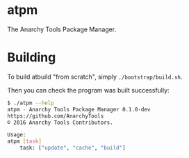 # atpm

The Anarchy Tools Package Manager.

# Building

To build atbuild "from scratch", simply `./bootstrap/build.sh`.

Then you can check the program was built successfully:

```bash
$ ./atpm --help
atpm - Anarchy Tools Package Manager 0.1.0-dev
https://github.com/AnarchyTools
© 2016 Anarchy Tools Contributors.

Usage:
atpm [task]
    task: ["update", "cache", "build"]
```